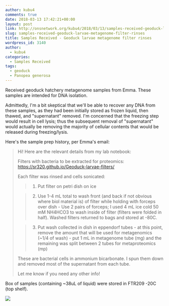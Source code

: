 ```yaml
---
author: kubu4
comments: true
date: 2018-03-13 17:42:21+00:00
layout: post
link: http://onsnetwork.org/kubu4/2018/03/13/samples-received-geoduck-larvae-metagenome-filter-rinses/
slug: samples-received-geoduck-larvae-metagenome-filter-rinses
title: Samples Received - Geoduck larvae metagenome filter rinses
wordpress_id: 3140
author:
  - kubu4
categories:
  - Samples Received
tags:
  - geoduck
  - Panopea generosa
---
```


Received geoduck hatchery metagenome samples from Emma. These samples are intended for DNA isolation.

Admittedly, I'm a bit skeptical that we'll be able to recover any DNA from these samples, as they had been initially stored as frozen liquid, then thawed, and "supernatant" removed. I'm concerned that the freezing step would result in cell lysis; thus the subsequent removal of "supernatant" would actually be removing the majority of cellular contents that would be released during freezing/lysis.

Here's the sample prep history, per Emma's email:



<blockquote>
  Hi!
  Here are the relevant details from my lab notebook:
  
  Filters with bacteria to be extracted for proteomics: https://sr320.github.io/Geoduck-larvae-filters/
  
  Each filter was rinsed and cells sonicated:
  
  
> 
> 
  
>   1. Put filter on petri dish on ice
> 
  
>   2. Use 1-4 mL total to wash front (and back if not obvious where biol material is) of filter while holding with forceps over dish - Use 2 pairs of forceps; I used 4 mL ice cold 50 mM NH4HCO3 to wash inside of filter (filters were folded in half). Washed filters returned to bags and stored at -80C.
> 
  
>   3. Put wash collected in dish in eppendorf tubes - at this point, remove the amount that will be used for metagenomics (~1/4 of wash) - put 1 mL in metagenome tube (mg) and the remaining was split between 2 tubes for metaproteomics (mp)
> 
  
  
  These are bacterial cells in ammonium bicarbonate. I spun them down and removed most of the supernatant from each tube.
  
  Let me know if you need any other info!
</blockquote>



Box of samples (containing ~38uL of liquid) were stored in FTR209 -20C (top shelf).

![](http://owl.fish.washington.edu/Athaliana/20180313_metagenome_samples_emma.jpg)
